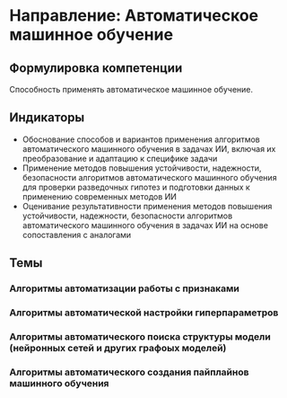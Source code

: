 # Направление: Автоматическое машинное обучение
## Формулировка компетенции
Способность применять автоматическое машинное обучение.
## Индикаторы
* Обоснование способов и вариантов применения алгоритмов автоматического машинного обучения в задачах ИИ, включая их преобразование и адаптацию к специфике задачи
* Применение методов повышения устойчивости, надежности, безопасности алгоритмов автоматического машинного обучения для проверки разведочных гипотез и подготовки данных к применению современных методов ИИ
* Оценивание результативности применения методов повышения устойчивости, надежности, безопасности алгоритмов автоматического машинного обучения в задачах ИИ на основе сопоставления с аналогами
## Темы
### Алгоритмы автоматизации работы с признаками
### Алгоритмы автоматической настройки гиперпараметров
### Алгоритмы автоматического поиска структуры модели (нейронных сетей и других графоых моделей)
### Алгоритмы автоматического создания пайплайнов машинного обучения

